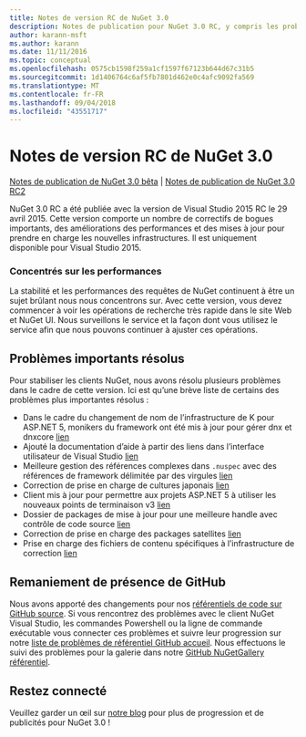 ```yaml
---
title: Notes de version RC de NuGet 3.0
description: Notes de publication pour NuGet 3.0 RC, y compris les problèmes connus, les correctifs de bogues, les fonctionnalités ajoutées et les dcr.
author: karann-msft
ms.author: karann
ms.date: 11/11/2016
ms.topic: conceptual
ms.openlocfilehash: 0575cb1598f259a1cf1597f67123b644d67c31b5
ms.sourcegitcommit: 1d1406764c6af5fb7801d462e0c4afc9092fa569
ms.translationtype: MT
ms.contentlocale: fr-FR
ms.lasthandoff: 09/04/2018
ms.locfileid: "43551717"
---
```

# <a name="nuget-30-rc-release-notes"></a>Notes de version RC de NuGet 3.0

[Notes de publication de NuGet 3.0 bêta](../release-notes/nuget-3.0-beta.md) | [Notes de publication de NuGet 3.0 RC2](../release-notes/nuget-3.0-RC2.md)

NuGet 3.0 RC a été publiée avec la version de Visual Studio 2015 RC le 29 avril 2015. Cette version comporte un nombre de correctifs de bogues importants, des améliorations des performances et des mises à jour pour prendre en charge les nouvelles infrastructures.  Il est uniquement disponible pour Visual Studio 2015.

### <a name="continued-focus-on-performance"></a>Concentrés sur les performances

La stabilité et les performances des requêtes de NuGet continuent à être un sujet brûlant nous nous concentrons sur.  Avec cette version, vous devez commencer à voir les opérations de recherche très rapide dans le site Web et NuGet UI.  Nous surveillons le service et la façon dont vous utilisez le service afin que nous pouvons continuer à ajuster ces opérations.

## <a name="significant-issues-resolved"></a>Problèmes importants résolus

Pour stabiliser les clients NuGet, nous avons résolu plusieurs problèmes dans le cadre de cette version.  Ici est qu’une brève liste de certains des problèmes plus importantes résolus :

* Dans le cadre du changement de nom de l’infrastructure de K pour ASP.NET 5, monikers du framework ont été mis à jour pour gérer dnx et dnxcore [lien](https://github.com/NuGet/Home/issues/215)
* Ajouté la documentation d’aide à partir des liens dans l’interface utilisateur de Visual Studio [lien](https://github.com/NuGet/Home/issues/232)
* Meilleure gestion des références complexes dans `.nuspec` avec des références de framework délimitée par des virgules [lien](https://github.com/NuGet/Home/issues/276)
* Correction de prise en charge de cultures japonais [lien](https://github.com/NuGet/Home/issues/253)
* Client mis à jour pour permettre aux projets ASP.NET 5 à utiliser les nouveaux points de terminaison v3 [lien](https://github.com/NuGet/Home/issues/219)
* Dossier de packages de mise à jour pour une meilleure handle avec contrôle de code source [lien](https://github.com/NuGet/Home/issues/56)
* Correction de prise en charge des packages satellites [lien](https://github.com/NuGet/Home/issues/17)
* Prise en charge des fichiers de contenu spécifiques à l’infrastructure de correction [lien](https://github.com/NuGet/Home/issues/18)

## <a name="github-presence-overhaul"></a>Remaniement de présence de GitHub

Nous avons apporté des changements pour nos [référentiels de code sur GitHub source](http://github.com/nuget/home).  Si vous rencontrez des problèmes avec le client NuGet Visual Studio, les commandes Powershell ou la ligne de commande exécutable vous connecter ces problèmes et suivre leur progression sur notre [liste de problèmes de référentiel GitHub accueil](http://github.com/nuget/home/issues).  Nous effectuons le suivi des problèmes pour la galerie dans notre [GitHub NuGetGallery référentiel](http://github.com/nuget/NuGetGallery/issues).


## <a name="stay-tuned"></a>Restez connecté

Veuillez garder un œil sur [notre blog](http://blog.nuget.org) pour plus de progression et de publicités pour NuGet 3.0 !